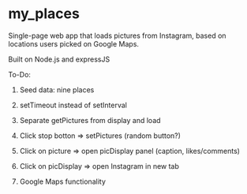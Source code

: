 my_places
=========

Single-page web app that loads pictures from Instagram, based on locations users picked on Google Maps.

Built on Node.js and expressJS

To-Do:
1. Seed data: nine places

2. setTimeout instead of setInterval

3. Separate getPictures from display and load

4. Click stop botton => setPictures (random button?)

5. Click on picture => open picDisplay panel (caption, likes/comments)

6. Click on picDisplay => open Instagram in new tab

7. Google Maps functionality